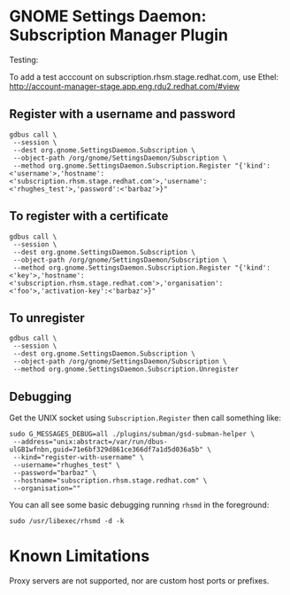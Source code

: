 GNOME Settings Daemon: Subscription Manager Plugin
==================================================

Testing:

To add a test acccount on subscription.rhsm.stage.redhat.com, use Ethel:
http://account-manager-stage.app.eng.rdu2.redhat.com/#view

Register with a username and password
-------------------------------------

    gdbus call \
     --session \
     --dest org.gnome.SettingsDaemon.Subscription \
     --object-path /org/gnome/SettingsDaemon/Subscription \
     --method org.gnome.SettingsDaemon.Subscription.Register "{'kind':<'username'>,'hostname':<'subscription.rhsm.stage.redhat.com'>,'username':<'rhughes_test'>,'password':<'barbaz'>}"

To register with a certificate
------------------------------

    gdbus call \
     --session \
     --dest org.gnome.SettingsDaemon.Subscription \
     --object-path /org/gnome/SettingsDaemon/Subscription \
     --method org.gnome.SettingsDaemon.Subscription.Register "{'kind':<'key'>,'hostname':<'subscription.rhsm.stage.redhat.com'>,'organisation':<'foo'>,'activation-key':<'barbaz'>}"

To unregister
-------------

    gdbus call \
     --session \
     --dest org.gnome.SettingsDaemon.Subscription \
     --object-path /org/gnome/SettingsDaemon/Subscription \
     --method org.gnome.SettingsDaemon.Subscription.Unregister

Debugging
---------

Get the UNIX socket using `Subscription.Register` then call something like:

    sudo G_MESSAGES_DEBUG=all ./plugins/subman/gsd-subman-helper \
     --address="unix:abstract=/var/run/dbus-ulGB1wfnbn,guid=71e6bf329d861ce366df7a1d5d036a5b" \
     --kind="register-with-username" \
     --username="rhughes_test" \
     --password="barbaz" \
     --hostname="subscription.rhsm.stage.redhat.com" \
     --organisation=""

You can all see some basic debugging running `rhsmd` in the foreground:

    sudo /usr/libexec/rhsmd -d -k

Known Limitations
=================

Proxy servers are not supported, nor are custom host ports or prefixes.
